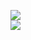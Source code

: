 [![](https://img.shields.io/badge/Made%20With-Github%20Spray-lightgrey.svg?style=for-the-badge&logo=github)](https://github.com/Annihil/github-spray#9953)  
[![](https://i.imgur.com/2DrTn0Z.gif)](https://github.com/Annihil/github-spray)